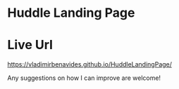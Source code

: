 # Huddle Landing Page

# Live Url
https://vladimirbenavides.github.io/HuddleLandingPage/

Any suggestions on how I can improve are welcome!

